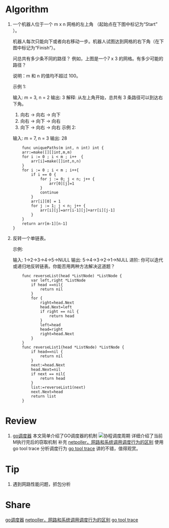 # Algorithm
1. 一个机器人位于一个 m x n 网格的左上角 （起始点在下图中标记为“Start” ）。

    机器人每次只能向下或者向右移动一步。机器人试图达到网格的右下角（在下图中标记为“Finish”）。

    问总共有多少条不同的路径？
    例如，上图是一个7 x 3 的网格。有多少可能的路径？

    说明：m 和 n 的值均不超过 100。

    示例 1:

    输入: m = 3, n = 2
    输出: 3
    解释:
    从左上角开始，总共有 3 条路径可以到达右下角。
    1. 向右 -> 向右 -> 向下
    2. 向右 -> 向下 -> 向右
    3. 向下 -> 向右 -> 向右
    示例 2:

    输入: m = 7, n = 3
    输出: 28
    ```golang
        func uniquePaths(m int, n int) int {
        arr:=make([][]int,m,m)
        for i := 0 ; i < m ; i++  {
            arr[i]=make([]int,n,n)
        }
        for i := 0 ; i < m ; i++{
            if i == 0 {
                for j := 0; j < n; j++ {
                    arr[0][j]=1
                }
                continue
            }
            arr[i][0] = 1
            for j := 1; j < n; j++ {
                arr[i][j]=arr[i-1][j]+arr[i][j-1]
            }
        }
        return arr[m-1][n-1]
    }
    ```
2. 反转一个单链表。

    示例:

    输入: 1->2->3->4->5->NULL
    输出: 5->4->3->2->1->NULL
    进阶:
    你可以迭代或递归地反转链表。你能否用两种方法解决这道题？
    ```golang
        func reverseList(head *ListNode) *ListNode {
            var left,right *ListNode
            if head ==nil{
                return nil
            }
            for {
                right=head.Next
                head.Next=left
                if right == nil {
                    return head
                }
                left=head
                head=right
                right=head.Next
            }
        }
        func reverseList1(head *ListNode) *ListNode {
            if head==nil {
                return nil
            }
            next:=head.Next
            head.Next=nil
            if next == nil{
                return head
            }
            list:=reverseList1(next)
            next.Next=head
            return list
        }
    ```

# Review

  1. [go调度器](https://povilasv.me/go-scheduler/)
  本文简单介绍了GO调度器的机制
  ![协程调度周期](https://povilasv.me/wp-content/uploads/2017/04/go-sched-Page-1-768x495.png)
  详细介绍了当前M执行完后的窃取机制
    补充
      [netpoller，网路和系统调用调度行为的区别](https://morsmachine.dk/netpoller)
      使用go tool trace 分析调度行为 [go tool trace](https://www.ardanlabs.com/blog/2015/02/scheduler-tracing-in-go.html)
  讲的不错，值得观赏。

# Tip

   1. 遇到网路性能问题，抓包分析

# Share

   [go调度器](https://povilasv.me/go-scheduler/)
   [netpoller，网路和系统调用调度行为的区别](https://morsmachine.dk/netpoller)
   [go tool trace](https://www.ardanlabs.com/blog/2015/02/scheduler-tracing-in-go.html)
  